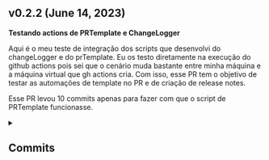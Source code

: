 ## v0.2.2 (June 14, 2023) 
<p> <b> Testando actions de PRTemplate e ChangeLogger </b> </p> 
<p> Aqui é o meu teste de integração dos scripts que desenvolvi do changeLogger e do prTemplate. Eu os testo diretamente na execução do github actions pois sei que o cenário muda bastante entre minha máquina e a máquina virtual que gh actions cria. Com isso, esse PR tem o objetivo de testar as automações de template no PR e de criação de release notes. </p> 
<P> Esse PR levou 10 commits apenas para fazer com que o script de PRTemplate funcionasse. </p> 

<details> <summary><h2>Commits</h2></summary> 

| Commit | Messsage | Author |
| -- | -- | -- |
| <a href="https://github.com/AntonioGally/github-actions-learning/commit/58a35e3c4f5cead06394c3452963244d61a41278">58a35e3</a> | docs: :rocket: Adding new release | <img width="30px" src="https://avatars.githubusercontent.com/u/68209906?v=4"/> 
| <a href="https://github.com/AntonioGally/github-actions-learning/commit/fc475cc7645be084dba32c5a344a53398e2fbe37">fc475cc</a> | fix: :wastebasket: debuging | <img width="30px" src="https://avatars.githubusercontent.com/u/68209906?v=4"/> 
| <a href="https://github.com/AntonioGally/github-actions-learning/commit/6518e9418b9f51b8269ab68fcf4d98c193140cd9">6518e94</a> | fix: :wastebasket: debuging | <img width="30px" src="https://avatars.githubusercontent.com/u/68209906?v=4"/> 
| <a href="https://github.com/AntonioGally/github-actions-learning/commit/72b421f0d0354d9d3e71f44622f61a5bbf1f4a5b">72b421f</a> | debuging | <img width="30px" src="https://avatars.githubusercontent.com/u/68209906?v=4"/> 
| <a href="https://github.com/AntonioGally/github-actions-learning/commit/34d7c704d31418128d3c19b5cff4e19ccb1c10b0">34d7c70</a> | complicated | <img width="30px" src="https://avatars.githubusercontent.com/u/68209906?v=4"/> 
| <a href="https://github.com/AntonioGally/github-actions-learning/commit/51d64b67e453e5c34a997ca209a6b739e6a77eda">51d64b6</a> | debuging | <img width="30px" src="https://avatars.githubusercontent.com/u/68209906?v=4"/> 
| <a href="https://github.com/AntonioGally/github-actions-learning/commit/dac78e900120962e04831fbff8e25dc6c352257e">dac78e9</a> | fix: :bug: Adjusting prTemplate fs reading | <img width="30px" src="https://avatars.githubusercontent.com/u/68209906?v=4"/> 
| <a href="https://github.com/AntonioGally/github-actions-learning/commit/08c82b0dc281b7d5029aa1d2a49d1b426837342c">08c82b0</a> | fix: :bug: Adjusting action | <img width="30px" src="https://avatars.githubusercontent.com/u/68209906?v=4"/> 
| <a href="https://github.com/AntonioGally/github-actions-learning/commit/cac9c1e16cf5e5b24716c19e78084bc5f522ae04">cac9c1e</a> | adjusting | <img width="30px" src="https://avatars.githubusercontent.com/u/68209906?v=4"/> 
| <a href="https://github.com/AntonioGally/github-actions-learning/commit/1e39a56e424dd9edeb2543804e9748a53b5d33f0">1e39a56</a> | Adjusting pr template script | <img width="30px" src="https://avatars.githubusercontent.com/u/68209906?v=4"/> 
| <a href="https://github.com/AntonioGally/github-actions-learning/commit/f1abc430484bfb140315d81d8af65a4adfc33706">f1abc43</a> | removing debug actions on yml | <img width="30px" src="https://avatars.githubusercontent.com/u/68209906?v=4"/> 

</details>


